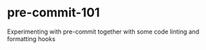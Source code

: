 # pre-commit-101
Experimenting with pre-commit together with some code linting and formatting hooks
